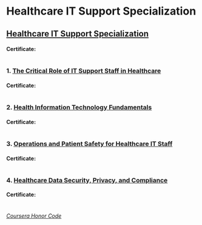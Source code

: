 # Healthcare IT Support Specialization


## [Healthcare IT Support Specialization](https://www.coursera.org/specializations/healthcare-it)
####    **Certificate:** 
#

### 1. [The Critical Role of IT Support Staff in Healthcare](https://www.coursera.org/learn/healthcare-it-support-staff?specialization=healthcare-it)

####    **Certificate:** 
#

### 2. [Health Information Technology Fundamentals](https://www.coursera.org/learn/health-it-fundamentals?specialization=healthcare-it)

####    **Certificate:** 
#

### 3. [Operations and Patient Safety for Healthcare IT Staff](https://www.coursera.org/learn/healthcare-it-operations-patient-safety?specialization=healthcare-it)

####    **Certificate:** 
#

### 4. [Healthcare Data Security, Privacy, and Compliance](https://www.coursera.org/learn/healthcare-data-security?specialization=healthcare-it)

####    **Certificate:** 
#



[*Coursera Honor Code*](https://www.coursera.support/s/article/209818863-Coursera-Honor-Code?language=en_US)

